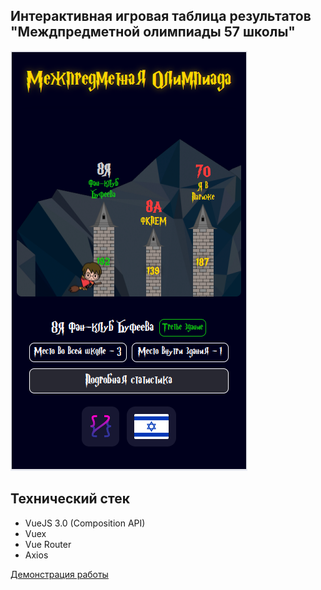 ## Интерактивная игровая таблица результатов "Междпредметной олимпиады 57 школы"

![plt](src/examples/screencast.png)


## **Технический стек**
- VueJS 3.0 (Composition API)
- Vuex
- Vue Router
- Axios

[Демонстрация работы](https://is57.ru)